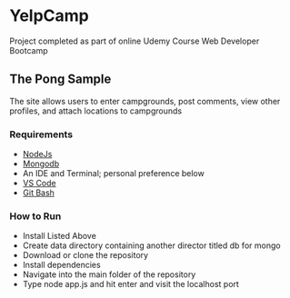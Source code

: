 # YelpCamp
Project completed as part of online Udemy Course Web Developer Bootcamp

## The Pong Sample
The site allows users to enter campgrounds, post comments, view other profiles, and attach locations to campgrounds

### Requirements
* [NodeJs](https://nodejs.org/en/)
* [Mongodb](https://www.mongodb.com/)
* An IDE and Terminal; personal preference below
* [VS Code](http://www.codeblocks.org/)
* [Git Bash](https://git-scm.com/downloads)

### How to Run 
* Install Listed Above
* Create data directory containing another director titled db for mongo
* Download or clone the repository
* Install dependencies
* Navigate into the main folder of the repository
* Type node app.js and hit enter and visit the localhost port

